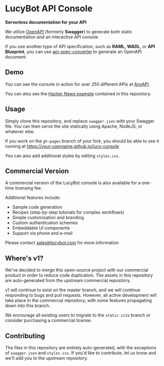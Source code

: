 # LucyBot API Console

**Serverless documentation for your API**

We utilize [OpenAPI](https://github.com/OAI/OpenAPI-Specification/blob/master/versions/2.0.md)
(formerly **Swagger**) to generate both static documentation and an interactive API console

If you use another type of API specification, such as **RAML**, **WADL**, or **API Blueprint**,
you can use [api-spec-converter](https://github.com/lucybot/api-spec-converter) to generate an OpenAPI document.

## Demo
You can see the console in action for over 250 different APIs at [AnyAPI](https://any-api.com).

You can also see the [Hacker News example](http://lucybot.github.io/lucy-console)
contained in this repository.

## Usage
Simply clone this repository, and replace `swagger.json` with your Swagger file. You can then
serve the site statically using Apache, NodeJS, or whatever else.

If you work on the `gh-pages` branch of your fork, you should be able to see it running at
https://your-username.github.io/lucy-console


You can also add additional styles by editing `styles.css`.

## Commercial Version

A commercial version of the LucyBot console is also available for a one-time licensing fee.

Additional features include:
* Sample code generation
* Recipes (step-by-step tutorials for complex workflows)
* Simple customization and branding
* Custom authentication schemes
* Embeddable UI components
* Support via phone and e-mail

Please contact sales@lucybot.com for more information

## Where's v1?
We've decided to merge this open-source project with our commercial product in order
to reduce code duplication. The assets in this repository are auto-generated from
the upstream commercial repository.

v1 will continue to exist on the master branch, and we will continue responding
to bugs and pull requests. However, all active development will take place in
the commercial repository, with some features propagating down into this branch.

We encourage all existing users to migrate to the `static-site` branch or consider
purchasing a commercial license.

## Contributing
The files in this repository are entirely auto-generated, with the exceptions of
`swagger.json` and `styles.css`.  If you'd like to contribute, let us know and we'll
add you to the upstream repository.
